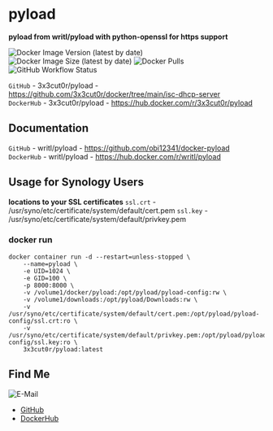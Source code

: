 # pyload

**pyload from writl/pyload with python-openssl for https support**

![Docker Image Version (latest by date)](https://img.shields.io/docker/v/3x3cut0r/pyload)
![Docker Image Size (latest by date)](https://img.shields.io/docker/image-size/3x3cut0r/pyload)
![Docker Pulls](https://img.shields.io/docker/pulls/3x3cut0r/pyload)
![GitHub Workflow Status](https://img.shields.io/github/workflow/status/3x3cut0r/docker/build%20pyload)

`GitHub` - 3x3cut0r/pyload - https://github.com/3x3cut0r/docker/tree/main/isc-dhcp-server  
`DockerHub` - 3x3cut0r/pyload - https://hub.docker.com/r/3x3cut0r/pyload  

## Documentation

`GitHub` - writl/pyload - https://github.com/obi12341/docker-pyload  
`DockerHub` - writl/pyload - https://hub.docker.com/r/writl/pyload  

## Usage for Synology Users

**locations to your SSL certificates**
`ssl.crt` - /usr/syno/etc/certificate/system/default/cert.pem
`ssl.key` - /usr/syno/etc/certificate/system/default/privkey.pem

### docker run

```shell
docker container run -d --restart=unless-stopped \
    --name=pyload \
    -e UID=1024 \
    -e GID=100 \
    -p 8000:8000 \
    -v /volume1/docker/pyload:/opt/pyload/pyload-config:rw \
    -v /volume1/downloads:/opt/pyload/Downloads:rw \
    -v /usr/syno/etc/certificate/system/default/cert.pem:/opt/pyload/pyload-config/ssl.crt:ro \
    -v /usr/syno/etc/certificate/system/default/privkey.pem:/opt/pyload/pyload-config/ssl.key:ro \
    3x3cut0r/pyload:latest
```

## Find Me <a name="findme"></a>

![E-Mail](https://img.shields.io/badge/E--Mail-executor55%40gmx.de-red)
* [GitHub](https://github.com/3x3cut0r)
* [DockerHub](https://hub.docker.com/u/3x3cut0r)
